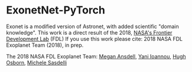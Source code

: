 # ExonetNet-PyTorch
Exonet is a modified version of Astronet, with added scientific "domain knowledge". 
This work is a direct result of the 2018, [NASA's Frontier Development Lab](https://frontierdevelopmentlab.org/) (FDL) 
If you use this work please cite: 2018 NASA FDL Exoplanet Team (2018), in prep.

The 2018 NASA FDL Exoplanet Team:
[Megan Ansdell](www.meganansdell.com),
[Yani Ioannou](https://yani.io/annou/),
[Hugh Osborn](https://www.hughosborn.co.uk/),
[Michele Sasdelli](https://uk.linkedin.com/in/michelesasdelli)
